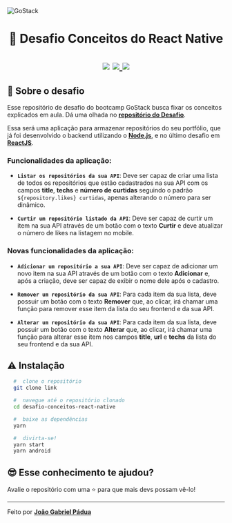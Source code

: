 <img alt="GoStack" src="https://storage.googleapis.com/golden-wind/bootcamp-gostack/header-desafios.png" />
<h1 align="center">
  🚀 Desafio Conceitos do React Native
  
  <p align="center">
  <img src="https://img.shields.io/badge/tech-mobile-brightgreen" />

  <a href="https://reactnative.dev/">
    <img src="https://img.shields.io/badge/framework-react-blue" />
  </a>

  <a href="https://github.com/Rocketseat">
    <img src="https://img.shields.io/badge/source-rocketseat-blueviolet" />
  </a>
  </p>
</h1>

## 🧐 Sobre o desafio

Esse repositório de desafio do bootcamp GoStack busca fixar os conceitos explicados em aula. Dá uma olhada no **[repositório do Desafio](https://github.com/Rocketseat/bootcamp-gostack-desafios/tree/master/desafio-conceitos-react-native)**.

Essa será uma aplicação para armazenar repositórios do seu portfólio, que já foi desenvolvido o backend utilizando o **[Node.js](https://github.com/jgapadua/desafio-conceitos-node)**, e no último desafio em **[ReactJS](https://github.com/jgapadua/desafio-conceitos-react)**.

### Funcionalidades da aplicação:
- **`Listar os repositórios da sua API`**: Deve ser capaz de criar uma lista de todos os repositórios que estão cadastrados na sua API com os campos **title**, **techs** e **número de curtidas** seguindo o padrão `${repository.likes} curtidas`, apenas alterando o número para ser dinâmico.

- **`Curtir um repositório listado da API`**: Deve ser capaz de curtir um item na sua API através de um botão com o texto **Curtir** e deve atualizar o número de likes na listagem no mobile.

### Novas funcionalidades da aplicação:
- **`Adicionar um repositório a sua API`**: Deve ser capaz de adicionar um novo item na sua API através de um botão com o texto **Adicionar** e, após a criação, deve ser capaz de exibir o nome dele após o cadastro.

- **`Remover um repositório da sua API`**: Para cada item da sua lista, deve possuir um botão com o texto **Remover** que, ao clicar, irá chamar uma função para remover esse item da lista do seu frontend e da sua API.

- **`Alterar um repositório da sua API`**: Para cada item da sua lista, deve possuir um botão com o texto **Alterar** que, ao clicar, irá chamar uma função para alterar esse item nos campos **title**, **url** e **techs** da lista do seu frontend e da sua API.

## ⚠️ Instalação

```bash
  #  clone o repositório
  git clone link

  #  navegue até o repositório clonado
  cd desafio-conceitos-react-native

  #  baixe as dependências
  yarn

  #  divirta-se!
  yarn start
  yarn android
```

## 😎 Esse conhecimento te ajudou?

Avalie o repositório com uma ⭐ para que mais devs possam vê-lo!

<hr>

Feito por **[João Gabriel Pádua](https://www.linkedin.com/in/jo%C3%A3o-gabriel-p%C3%A1dua-579708168/)**
